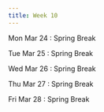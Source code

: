 ```yaml
---
title: Week 10
---
```


Mon Mar 24
: Spring Break

Tue Mar 25
: Spring Break

Wed Mar 26
: Spring Break

Thu Mar 27
: Spring Break

Fri Mar 28
: Spring Break

